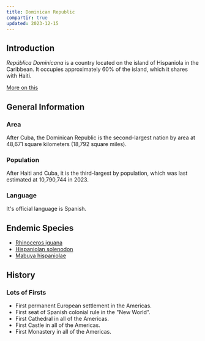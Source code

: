 ```yaml
---
title: Dominican Republic
compartir: true
updated: 2023-12-15
---
```


## Introduction

_República Dominicana_ is a country located on the island of Hispaniola in the Caribbean. It occupies approximately 60% of the island, which it shares with Haiti.

[More on this](https://progressive.org/40-years-later-u.s.-invasion-still-haunts-dominican-republic/)

## General Information

### Area

After Cuba, the Dominican Republic is the second-largest nation by area at 48,671 square kilometers (18,792 square miles).

### Population

After Haiti and Cuba, it is the third-largest by population, which was last estimated at 10,790,744 in 2023.

### Language

It's official language is Spanish.

## Endemic Species

- [Rhinoceros iguana](https://en.wikipedia.org/wiki/Rhinoceros_iguana)
- [Hispaniolan solenodon](https://en.wikipedia.org/wiki/Hispaniolan_solenodon)
- [Mabuya hispaniolae](https://en.wikipedia.org/wiki/Mabuya_hispaniolae)

## History

### Lots of Firsts

- First permanent European settlement in the Americas.
- First seat of Spanish colonial rule in the "New World".
- First Cathedral in all of the Americas.
- First Castle in all of the Americas.
- First Monastery in all of the Americas.
